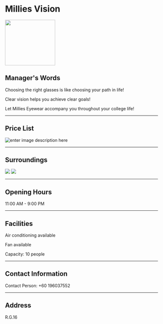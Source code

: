 ﻿# Millies  Vision

<img src="https://img.xmummap.com/G_milliesvision_%20logo.webp"
width="165"
height="150">

## Manager's Words

Choosing the right glasses is like choosing your path in life!

Clear vision helps you achieve clear goals!

Let Millies Eyewear accompany you throughout your college life!

----------

## Price List

![enter image description here](https://img.xmummap.com/G_milliesvision_%20menu.webp)

----------

## Surroundings

<div class="image-slide">
<img src="https://img.xmummap.com/G_milliesvision_%20surd%20%281%29.webp" />
<img src="https://img.xmummap.com/G_milliesvision_%20surd%20%282%29.webp" />
</div>

----------

## Opening Hours

11:00 AM - 9:00 PM

----------

## Facilities

Air conditioning available

Fan available

Capacity: 10 people

----------

## Contact Information

Contact Person: +60 196037552

----------

## Address

R.G.16
